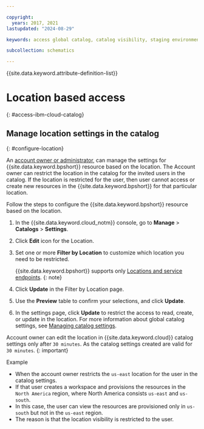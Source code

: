 ```yaml
---

copyright: 
  years: 2017, 2021
lastupdated: "2024-08-29"

keywords: access global catalog, catalog visibility, staging environment

subcollection: schematics

---
```


{{site.data.keyword.attribute-definition-list}}

# Location based access
{: #access-ibm-cloud-catalog}

## Manage location settings in the catalog
{: #configure-location}

An [account owner or administrator](/docs/account?topic=account-account-services#catalog-management-account-management), can manage the settings for {{site.data.keyword.bpshort}} resource based on the location. The Account owner can restrict the location in the catalog for the invited users in the catalog. If the location is restricted for the user, then user cannot access or create new resources in the {{site.data.keyword.bpshort}} for that particular location.

Follow the steps to configure the {{site.data.keyword.bpshort}} resource based on the location.

1. In the {{site.data.keyword.cloud_notm}} console, go to **Manage** > **Catalogs** > **Settings**.
2. Click **Edit** icon for the Location.
3. Set one or more **Filter by Location** to customize which location you need to be restricted.

    {{site.data.keyword.bpshort}} supports only [Locations and service endpoints](/docs/schematics?topic=schematics-locations).
    {: note}

4. Click **Update** in the Filter by Location page.
5. Use the **Preview** table to confirm your selections, and click **Update**.
6. In the settings page, click **Update** to restrict the access to read, create, or update in the location. For more information about global catalog settings, see [Managing catalog settings](/docs/account?topic=account-filter-account).

Account owner can edit the location in {{site.data.keyword.cloud}} catalog settings only after `30 minutes`. As the catalog settings created are valid for `30 minutes`.
{: important}

Example

- When the account owner restricts the `us-east` location for the user in the catalog settings.
- If that user creates a workspace and provisions the resources in the `North America` region, where North America consists `us-east` and `us-south`.
- In this case, the user can view the resources are provisioned only in `us-south` but not in the `us-east` region.
- The reason is that the location visibility is restricted to the user.
